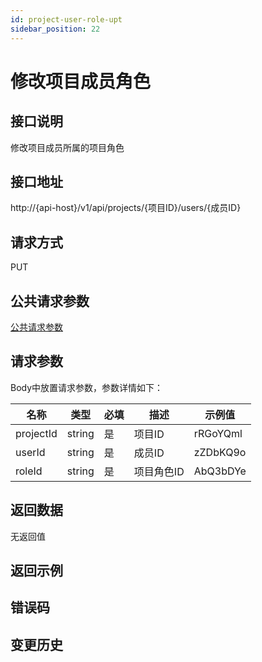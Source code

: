 ```yaml
---
id: project-user-role-upt
sidebar_position: 22
---
```


# 修改项目成员角色

## 接口说明
修改项目成员所属的项目角色

## 接口地址
http://{api-host}/v1/api/projects/{项目ID}/users/{成员ID}

## 请求方式
PUT

## 公共请求参数
[公共请求参数](../../open-api#公共请求参数)

## 请求参数
Body中放置请求参数，参数详情如下：

| 名称 | 类型 | 必填 | 描述 | 示例值 |
| --- | --- | --- | --- | --- |
| projectId | string | 是 | 项目ID | rRGoYQml |
| userId | string | 是 | 成员ID | zZDbKQ9o |
| roleId | string | 是 | 项目角色ID | AbQ3bDYe |

## 返回数据
无返回值

## 返回示例

## 错误码

## 变更历史